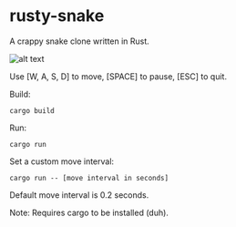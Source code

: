 # rusty-snake

A crappy snake clone written in Rust.

![alt text](https://github.com/finnegancodes/rusty-snake/blob/main/game.png?raw=true)

Use [W, A, S, D] to move, [SPACE] to pause, [ESC] to quit.

Build:
```
cargo build
```

Run:
```
cargo run
```

Set a custom move interval:
```
cargo run -- [move interval in seconds]
```
Default move interval is 0.2 seconds.

Note: Requires cargo to be installed (duh).
